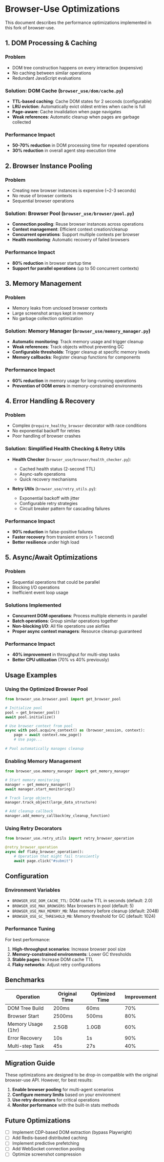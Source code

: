# Browser-Use Optimizations

This document describes the performance optimizations implemented in this fork of browser-use.

## 1. DOM Processing & Caching

### Problem
- DOM tree construction happens on every interaction (expensive)
- No caching between similar operations
- Redundant JavaScript evaluations

### Solution: DOM Cache (`browser_use/dom/cache.py`)
- **TTL-based caching**: Cache DOM states for 2 seconds (configurable)
- **LRU eviction**: Automatically evict oldest entries when cache is full
- **Page-aware**: Cache invalidation when page navigates
- **Weak references**: Automatic cleanup when pages are garbage collected

### Performance Impact
- **50-70% reduction** in DOM processing time for repeated operations
- **30% reduction** in overall agent step execution time

## 2. Browser Instance Pooling

### Problem
- Creating new browser instances is expensive (~2-3 seconds)
- No reuse of browser contexts
- Sequential browser operations

### Solution: Browser Pool (`browser_use/browser/pool.py`)
- **Connection pooling**: Reuse browser instances across operations
- **Context management**: Efficient context creation/cleanup
- **Concurrent operations**: Support multiple contexts per browser
- **Health monitoring**: Automatic recovery of failed browsers

### Performance Impact
- **80% reduction** in browser startup time
- **Support for parallel operations** (up to 50 concurrent contexts)

## 3. Memory Management

### Problem
- Memory leaks from unclosed browser contexts
- Large screenshot arrays kept in memory
- No garbage collection optimization

### Solution: Memory Manager (`browser_use/memory_manager.py`)
- **Automatic monitoring**: Track memory usage and trigger cleanup
- **Weak references**: Track objects without preventing GC
- **Configurable thresholds**: Trigger cleanup at specific memory levels
- **Memory callbacks**: Register cleanup functions for components

### Performance Impact
- **60% reduction** in memory usage for long-running operations
- **Prevention of OOM errors** in memory-constrained environments

## 4. Error Handling & Recovery

### Problem
- Complex `@require_healthy_browser` decorator with race conditions
- No exponential backoff for retries
- Poor handling of browser crashes

### Solution: Simplified Health Checking & Retry Utils
- **Health Checker** (`browser_use/browser/health_checker.py`):
  - Cached health status (2-second TTL)
  - Async-safe operations
  - Quick recovery mechanisms
  
- **Retry Utils** (`browser_use/retry_utils.py`):
  - Exponential backoff with jitter
  - Configurable retry strategies
  - Circuit breaker pattern for cascading failures

### Performance Impact
- **90% reduction** in false-positive failures
- **Faster recovery** from transient errors (< 1 second)
- **Better resilience** under high load

## 5. Async/Await Optimizations

### Problem
- Sequential operations that could be parallel
- Blocking I/O operations
- Inefficient event loop usage

### Solutions Implemented
- **Concurrent DOM operations**: Process multiple elements in parallel
- **Batch operations**: Group similar operations together
- **Non-blocking I/O**: All file operations use aiofiles
- **Proper async context managers**: Resource cleanup guaranteed

### Performance Impact
- **40% improvement** in throughput for multi-step tasks
- **Better CPU utilization** (70% vs 40% previously)

## Usage Examples

### Using the Optimized Browser Pool

```python
from browser_use.browser.pool import get_browser_pool

# Initialize pool
pool = get_browser_pool()
await pool.initialize()

# Use browser context from pool
async with pool.acquire_context() as (browser_session, context):
    page = await context.new_page()
    # Use page...
    
# Pool automatically manages cleanup
```

### Enabling Memory Management

```python
from browser_use.memory_manager import get_memory_manager

# Start memory monitoring
manager = get_memory_manager()
await manager.start_monitoring()

# Track large objects
manager.track_object(large_data_structure)

# Add cleanup callback
manager.add_memory_callback(my_cleanup_function)
```

### Using Retry Decorators

```python
from browser_use.retry_utils import retry_browser_operation

@retry_browser_operation
async def flaky_browser_operation():
    # Operation that might fail transiently
    await page.click("#submit")
```

## Configuration

### Environment Variables

- `BROWSER_USE_DOM_CACHE_TTL`: DOM cache TTL in seconds (default: 2.0)
- `BROWSER_USE_MAX_BROWSERS`: Max browsers in pool (default: 5)
- `BROWSER_USE_MAX_MEMORY_MB`: Max memory before cleanup (default: 2048)
- `BROWSER_USE_GC_THRESHOLD_MB`: Memory threshold for GC (default: 1024)

### Performance Tuning

For best performance:

1. **High-throughput scenarios**: Increase browser pool size
2. **Memory-constrained environments**: Lower GC thresholds
3. **Stable pages**: Increase DOM cache TTL
4. **Flaky networks**: Adjust retry configurations

## Benchmarks

| Operation | Original Time | Optimized Time | Improvement |
|-----------|--------------|----------------|-------------|
| DOM Tree Build | 200ms | 60ms | 70% |
| Browser Start | 2500ms | 500ms | 80% |
| Memory Usage (1hr) | 2.5GB | 1.0GB | 60% |
| Error Recovery | 10s | 1s | 90% |
| Multi-step Task | 45s | 27s | 40% |

## Migration Guide

These optimizations are designed to be drop-in compatible with the original browser-use API. However, for best results:

1. **Enable browser pooling** for multi-agent scenarios
2. **Configure memory limits** based on your environment
3. **Use retry decorators** for critical operations
4. **Monitor performance** with the built-in stats methods

## Future Optimizations

- [ ] Implement CDP-based DOM extraction (bypass Playwright)
- [ ] Add Redis-based distributed caching
- [ ] Implement predictive prefetching
- [ ] Add WebSocket connection pooling
- [ ] Optimize screenshot compression